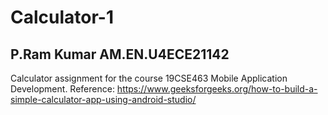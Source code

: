 # Calculator-1
## P.Ram Kumar AM.EN.U4ECE21142
Calculator assignment for the course 19CSE463 Mobile Application Development.
Reference: https://www.geeksforgeeks.org/how-to-build-a-simple-calculator-app-using-android-studio/
